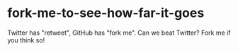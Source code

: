 fork-me-to-see-how-far-it-goes
==============================

Twitter has "retweet", GitHub has "fork me". Can we beat Twitter? Fork me if you think so!
